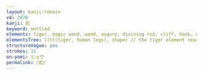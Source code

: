 ```yaml
---
layout: kanji-remain
v4: 2876
kanji: 彪
keyword: mottled
elements: tiger, magic wand, wand, augury, divining rod, cliff, hook, diced, seven, human legs, shape, form
elementsTree: l(tl(tiger, human legs), shape) // the tiger element reaches to the right under the 彡 shape element here
structureVague: yes
strokes: 11
on-yomi: ヒョウ
permalink: /彪/
---
```






